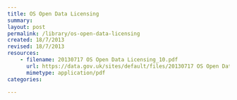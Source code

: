 ```yaml
---
title: OS Open Data Licensing
summary: 
layout: post
permalink: /library/os-open-data-licensing
created: 18/7/2013
revised: 18/7/2013
resources:
    - filename: 20130717 OS Open Data Licensing_10.pdf
      url: https://data.gov.uk/sites/default/files/20130717 OS Open Data Licensing_10.pdf
      mimetype: application/pdf
categories:

---
```


